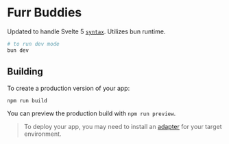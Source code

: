 # Furr Buddies

Updated to handle Svelte 5  [`syntax`](https://github.com/sveltejs/cli).
Utilizes bun runtime.

```bash
# to run dev mode
bun dev
```

## Building

To create a production version of your app:

```bash
npm run build
```

You can preview the production build with `npm run preview`.

> To deploy your app, you may need to install an [adapter](https://svelte.dev/docs/kit/adapters) for your target environment.
